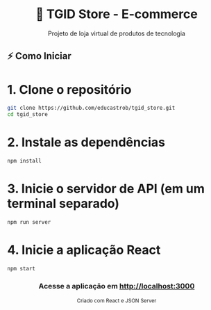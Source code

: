 <h1 align="center">🚀 TGID Store - E-commerce</h1>

<div align="center">
  <p>Projeto de loja virtual de produtos de tecnologia</p>
</div>

## ⚡ Como Iniciar

# 1. Clone o repositório
```bash
git clone https://github.com/educastrob/tgid_store.git
cd tgid_store
```

# 2. Instale as dependências
```bash
npm install
```

# 3. Inicie o servidor de API (em um terminal separado)
```bash
npm run server
```

# 4. Inicie a aplicação React
```bash
npm start
```

<h3 align="center"> Acesse a aplicação em <a href="http://localhost:3000" target="_blank">http://localhost:3000</a> </h3>
<div align="center"> <sub>Criado com React e JSON Server</sub> </div>
